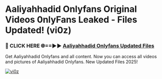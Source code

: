 # Aaliyahhadid Onlyfans Original Videos 0nlyFans Leaked - Files Updated! (vi0z)

<h3>🔴 CLICK HERE 🌐==►► <a href="https://tinyurl.com/ehrbuxhb" rel="nofollow">Aaliyahhadid Onlyfans Updated Files</a></h3>

Get Aaliyahhadid Onlyfans and all content. Now you can access all videos and pictures of Aaliyahhadid Onlyfans. New Updated Files 2025!

[![vi0z](https://i.imgur.com/lVYEuWS.gif)](https://tinyurl.com/ehrbuxhb)
